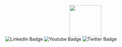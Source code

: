 <div id="header" align="center">
  <img src="https://media4.giphy.com/media/3o7qE1YN7aBOFPRw8E/giphy.gif?cid=ecf05e47ta4ligjkrcz6oia5pl0y3gtv0r6hpswyza1rv1jf&rid=giphy.gif&ct=g" width="100"/>
</div>
<div id="badges">
  <img src="https://img.shields.io/badge/LinkedIn-blue?style=for-the-badge&logo=linkedin&logoColor=white" alt="LinkedIn Badge"/>
  <img src="https://img.shields.io/badge/YouTube-red?style=for-the-badge&logo=youtube&logoColor=white" alt="Youtube Badge"/>
  <img src="https://img.shields.io/badge/Twitter-blue?style=for-the-badge&logo=twitter&logoColor=white" alt="Twitter Badge"/>
</div>
